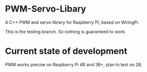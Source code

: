 # PWM-Servo-Libary
A C++ PWM and servo library for Raspberry Pi; based on WiringPi.

This is the testing branch. So nothing is guaranteed to work.

# Current state of development

PWM works precise on Raspberry Pi 4B and 3B+,
plan to test on 2B.
